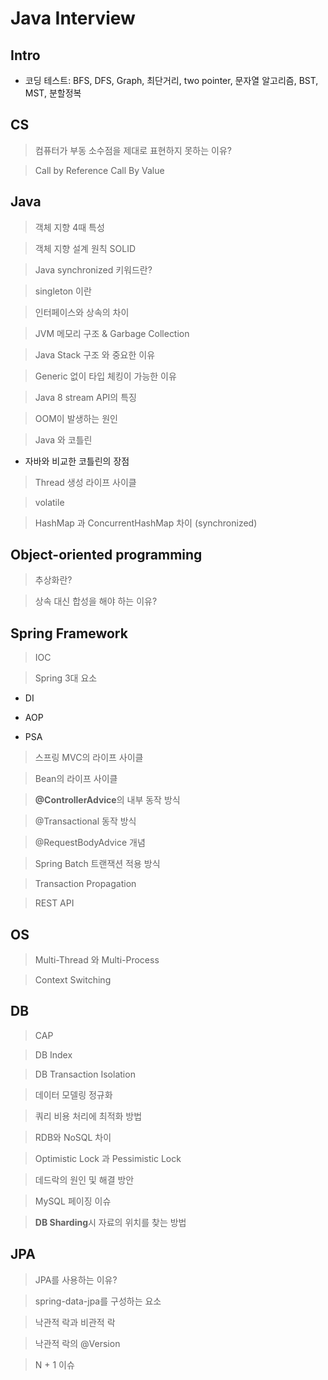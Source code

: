 # Java Interview

## Intro

- 코딩 테스트: BFS, DFS, Graph, 최단거리, two pointer, 문자열 알고리즘, BST, MST, 분할정복

## CS

> 컴퓨터가 부동 소수점을 제대로 표현하지 못하는 이유?

> Call by Reference Call By Value

## Java

> 객체 지향 4때 특성

> 객체 지향 설계 원칙 SOLID

> Java synchronized 키워드란?

> singleton 이란

> 인터페이스와 상속의 차이

> JVM 메모리 구조 & Garbage Collection

> Java Stack 구조 와 중요한 이유

> Generic 없이 타입 체킹이 가능한 이유

> Java 8 stream API의 특징

> OOM이 발생하는 원인

> Java 와 코틀린

- 자바와 비교한 코틀린의 장점

> Thread 생성 라이프 사이클

> volatile

> HashMap 과 ConcurrentHashMap 차이 (synchronized)

## Object-oriented programming

> 추상화란?

> 상속 대신 합성을 해야 하는 이유?

## Spring Framework

> IOC

> Spring 3대 요소

- DI

- AOP

- PSA

> 스프링 MVC의 라이프 사이클

> Bean의 라이프 사이클

> **@ControllerAdvice**의 내부 동작 방식

> @Transactional 동작 방식

> @RequestBodyAdvice 개념

> Spring Batch 트랜잭션 적용 방식

> Transaction Propagation

> REST API

## OS

> Multi-Thread 와 Multi-Process

> Context Switching

## DB

> CAP

> DB Index

> DB Transaction Isolation

> 데이터 모델링 정규화

> 쿼리 비용 처리에 최적화 방법

> RDB와 NoSQL 차이

> Optimistic Lock 과 Pessimistic Lock

> 데드락의 원인 및 해결 방안

> MySQL 페이징 이슈

> **DB Sharding**시 자료의 위치를 찾는 방법

## JPA

> JPA를 사용하는 이유?

> spring-data-jpa를 구성하는 요소

> 낙관적 락과 비관적 락

> 낙관적 락의 @Version

> N + 1 이슈

